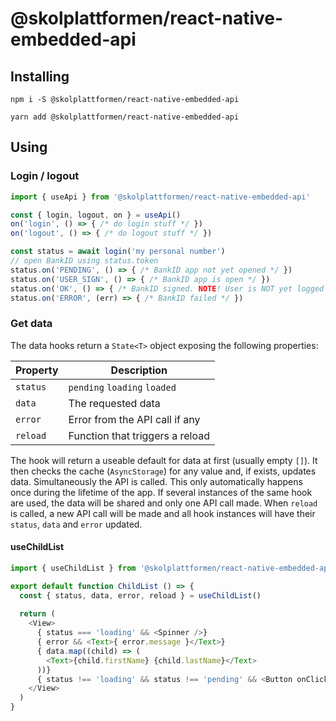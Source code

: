 # @skolplattformen/react-native-embedded-api

## Installing

```npm i -S @skolplattformen/react-native-embedded-api```

```yarn add @skolplattformen/react-native-embedded-api```

## Using

### Login / logout

```javascript
import { useApi } from '@skolplattformen/react-native-embedded-api'

const { login, logout, on } = useApi()
on('login', () => { /* do login stuff */ })
on('logout', () => { /* do logout stuff */ })

const status = await login('my personal number')
// open BankID using status.token
status.on('PENDING', () => { /* BankID app not yet opened */ })
status.on('USER_SIGN', () => { /* BankID app is open */ })
status.on('OK', () => { /* BankID signed. NOTE! User is NOT yet logged in! */ })
status.on('ERROR', (err) => { /* BankID failed */ })
```

### Get data

The data hooks return a `State<T>` object exposing the following properties:

| Property | Description                      |
|----------|----------------------------------|
| `status` | `pending` `loading` `loaded`     |
| `data`   | The requested data               |
| `error`  | Error from the API call if any   |
| `reload` | Function that triggers a reload  |

The hook will return a useable default for data at first (usually empty `[]`).
It then checks the cache (`AsyncStorage`) for any value and, if exists, updates data.
Simultaneously the API is called. This only automatically happens once during the
lifetime of the app. If several instances of the same hook are used, the data will be
shared and only one API call made.
When `reload` is called, a new API call will be made and all hook instances will have
their `status`, `data` and `error` updated.


#### useChildList

```javascript
import { useChildList } from '@skolplattformen/react-native-embedded-api'

export default function ChildList () => {
  const { status, data, error, reload } = useChildList()
  
  return (
    <View>
      { status === 'loading' && <Spinner />}
      { error && <Text>{ error.message }</Text>}
      { data.map((child) => (
        <Text>{child.firstName} {child.lastName}</Text>
      ))}
      { status !== 'loading' && status !== 'pending' && <Button onClick={() => reload()}> }
    </View>
  )
}
```
